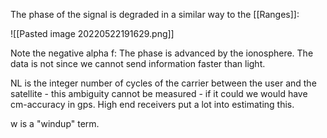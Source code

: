 The phase of the signal is degraded in a similar way to the [[Ranges]]:

![[Pasted image 20220522191629.png]]

Note the negative alpha f: The phase is advanced by the ionosphere. The data is not since we cannot send information faster than light.

NL is the integer number of cycles of the carrier between the user and the satellite - this ambiguity cannot be measured - if it could we would have cm-accuracy in gps. High end receivers put a lot into estimating this.

w is a "windup" term.
